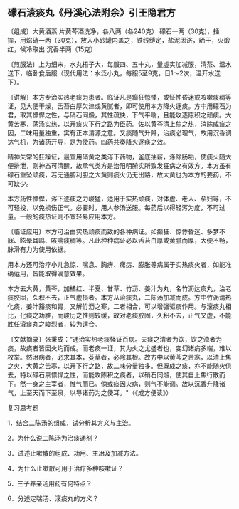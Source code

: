 ## 礞石滚痰丸《丹溪心法附余》引王隐君方

〔组成〕大黄酒蒸 片黄芩酒洗净，各八两（各240克） 礞石一两（30克)，捶摔，用焰硝一两（30克），放入小砂罐内盖之，铁线缚定，盐泥固济，晒干，火煅红，候冷取出 沉香半两（15克）

〔煎服法〕上为细末，水丸梧子大，每服四、五十丸，量虚实加减服，清茶、温水送下，临卧食后服（现代用法：水泛小丸，每服5至9克，日1～2次，温开水送下）。

〔讲解〕本方专治实热老痰为患者。临证凡是癫狂惊悸，或怔忡昏迷或咳嗽痰稠等证，见大便干燥，舌苔白厚欠津或黄腻者，即可使用本方降火逐痰。方中用礞石为君，取其慓悍之性，与硝石同煅，其性疏快，下气平喘，且能攻逐陈积之顽痰。大黄苦寒，荡涤实热，以开痰火下行之路为臣药。佐以黄芩清上焦之热，消除成痰之因，二味用量独重，实有正本清源之意。又痰随气升降，治痰必理气，故用沉香调达气机，为诸药开导，是为使药。四药共奏降火逐痰之效。

精神失常的狂躁证，最宜用硝黄之类泻下药物，釜底抽薪，涤除肠垢，使痰火随大便排泄，则神态可清醒，故承气类方是治阳明腑实所致发狂病之有效方。本方虽有礞石重坠顽痰，若无通腑利胆之大黄则痰火仍无出路，故大黄也为本方的要药，不可缺少。

本方药性慓悍，泻下逐痰之力峻猛，适用于实热顽痰，对体虚、老人、孕妇等，不可轻投，以免损伤正气。必要时，用人参汤送服。每药后以得轻泻为度，不可过量。一般的痰热证则不宜轻易应用本方。

〔临证应用〕本方可治由实热顽痰而致的各种病证。如癫狂、惊悸昏迷、多梦不寐、眩晕耳鸣、咳喘痰稠等。凡此种种病证必以舌苔白厚或黄腻而厚，大便不畅，脉滑有力为使用依据。

用本方还可治疗小儿急惊、喘息、胸痹、瘰疠、膨胀等病属于实热痰火者，如能准确运用，皆能取得满意效果。

本方去大黄，黄芩，加橘红、半夏、甘草、竹沥、姜汁为丸，名竹沥达痰丸，治老痰胶固，久积不去，正气虚损者。本方从滚痰丸，二陈汤加减而成。方中竹沥清热化痰，姜汁豁痰和胃，又解竹沥之寒，二者相合，可以增强驱痰作用。与滚痰丸相比，化痰之功胜，而峻历之性则较缓，故对老痰胶固，久积不去，正气又虚，不能胜任滚痰丸之峻烈者，较为适合。

〔文献摘录〕张秉成：“通治实热老痰怪证百病。夫痰之清者为饮，饮之浊者为痰，故痰者皆因火灼而成。而老痰一证，其为火之尤盛者也，变幻诸病多端，难以枚举。然治病者，必求其本，芟草者，必除其根。故方中以黄芩之苦寒，以清上焦之火，大黄之苦寒，以开下行之路，故二味分量独多。但既成之痰，亦不能随火俱去，特以礞石禀慓悍之性，而能攻陈积之痰者，以硝石同煅，使其自上焦行散而下。然一身之主宰者，惟气而已。倘或痰因火病，则气不能调。故以沉香升降诸气，上至天而下至泉，以导诸药为之使耳。"（《成方便读》）

复习思考题

1．结合二陈汤的组成，试分析其方义与主治。

2．为什么说二陈汤为治痰通剂？

3．试述止嗽散的组成、功用、主冶及加减方法。

4．为什么止嗽散可用于治疗多种咳嗽证？

5．三子养亲汤用药有何特点？

6．分述定喘汤、滚痰丸的方义？
